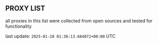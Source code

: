 ## PROXY LIST

all proxies in this list were collected from open sources and tested for functionality

last update: `2025-01-28 01:36:13.684072+00:00` UTC
